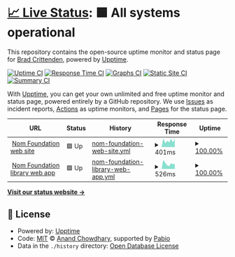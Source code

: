# [📈 Live Status](https://bac.github.io/upptime): <!--live status--> **🟩 All systems operational**

This repository contains the open-source uptime monitor and status page for [Brad Crittenden](bradcrittenden.net), powered by [Upptime](https://github.com/upptime/upptime).

[![Uptime CI](https://github.com/bac/upptime/workflows/Uptime%20CI/badge.svg)](https://github.com/bac/upptime/actions?query=workflow%3A%22Uptime+CI%22)
[![Response Time CI](https://github.com/bac/upptime/workflows/Response%20Time%20CI/badge.svg)](https://github.com/bac/upptime/actions?query=workflow%3A%22Response+Time+CI%22)
[![Graphs CI](https://github.com/bac/upptime/workflows/Graphs%20CI/badge.svg)](https://github.com/bac/upptime/actions?query=workflow%3A%22Graphs+CI%22)
[![Static Site CI](https://github.com/bac/upptime/workflows/Static%20Site%20CI/badge.svg)](https://github.com/bac/upptime/actions?query=workflow%3A%22Static+Site+CI%22)
[![Summary CI](https://github.com/bac/upptime/workflows/Summary%20CI/badge.svg)](https://github.com/bac/upptime/actions?query=workflow%3A%22Summary+CI%22)

With [Upptime](https://upptime.js.org), you can get your own unlimited and free uptime monitor and status page, powered entirely by a GitHub repository. We use [Issues](https://github.com/bac/upptime/issues) as incident reports, [Actions](https://github.com/bac/upptime/actions) as uptime monitors, and [Pages](https://bac.github.io/upptime) for the status page.

<!--start: status pages-->
<!-- This summary is generated by Upptime (https://github.com/upptime/upptime) -->
<!-- Do not edit this manually, your changes will be overwritten -->
<!-- prettier-ignore -->
| URL | Status | History | Response Time | Uptime |
| --- | ------ | ------- | ------------- | ------ |
| <img alt="" src="https://icons.duckduckgo.com/ip3/nomfoundation.org.ico" height="13"> [Nom Foundation web site](https://nomfoundation.org/About-the-Foundation/About-the-VNPF) | 🟩 Up | [nom-foundation-web-site.yml](https://github.com/bac/upptime/commits/HEAD/history/nom-foundation-web-site.yml) | <details><summary><img alt="Response time graph" src="./graphs/nom-foundation-web-site/response-time-week.png" height="20"> 401ms</summary><br><a href="https://bac.github.io/upptime/history/nom-foundation-web-site"><img alt="Response time 402" src="https://img.shields.io/endpoint?url=https%3A%2F%2Fraw.githubusercontent.com%2Fbac%2Fupptime%2FHEAD%2Fapi%2Fnom-foundation-web-site%2Fresponse-time.json"></a><br><a href="https://bac.github.io/upptime/history/nom-foundation-web-site"><img alt="24-hour response time 367" src="https://img.shields.io/endpoint?url=https%3A%2F%2Fraw.githubusercontent.com%2Fbac%2Fupptime%2FHEAD%2Fapi%2Fnom-foundation-web-site%2Fresponse-time-day.json"></a><br><a href="https://bac.github.io/upptime/history/nom-foundation-web-site"><img alt="7-day response time 401" src="https://img.shields.io/endpoint?url=https%3A%2F%2Fraw.githubusercontent.com%2Fbac%2Fupptime%2FHEAD%2Fapi%2Fnom-foundation-web-site%2Fresponse-time-week.json"></a><br><a href="https://bac.github.io/upptime/history/nom-foundation-web-site"><img alt="30-day response time 395" src="https://img.shields.io/endpoint?url=https%3A%2F%2Fraw.githubusercontent.com%2Fbac%2Fupptime%2FHEAD%2Fapi%2Fnom-foundation-web-site%2Fresponse-time-month.json"></a><br><a href="https://bac.github.io/upptime/history/nom-foundation-web-site"><img alt="1-year response time 392" src="https://img.shields.io/endpoint?url=https%3A%2F%2Fraw.githubusercontent.com%2Fbac%2Fupptime%2FHEAD%2Fapi%2Fnom-foundation-web-site%2Fresponse-time-year.json"></a></details> | <details><summary><a href="https://bac.github.io/upptime/history/nom-foundation-web-site">100.00%</a></summary><a href="https://bac.github.io/upptime/history/nom-foundation-web-site"><img alt="All-time uptime 100.00%" src="https://img.shields.io/endpoint?url=https%3A%2F%2Fraw.githubusercontent.com%2Fbac%2Fupptime%2FHEAD%2Fapi%2Fnom-foundation-web-site%2Fuptime.json"></a><br><a href="https://bac.github.io/upptime/history/nom-foundation-web-site"><img alt="24-hour uptime 100.00%" src="https://img.shields.io/endpoint?url=https%3A%2F%2Fraw.githubusercontent.com%2Fbac%2Fupptime%2FHEAD%2Fapi%2Fnom-foundation-web-site%2Fuptime-day.json"></a><br><a href="https://bac.github.io/upptime/history/nom-foundation-web-site"><img alt="7-day uptime 100.00%" src="https://img.shields.io/endpoint?url=https%3A%2F%2Fraw.githubusercontent.com%2Fbac%2Fupptime%2FHEAD%2Fapi%2Fnom-foundation-web-site%2Fuptime-week.json"></a><br><a href="https://bac.github.io/upptime/history/nom-foundation-web-site"><img alt="30-day uptime 100.00%" src="https://img.shields.io/endpoint?url=https%3A%2F%2Fraw.githubusercontent.com%2Fbac%2Fupptime%2FHEAD%2Fapi%2Fnom-foundation-web-site%2Fuptime-month.json"></a><br><a href="https://bac.github.io/upptime/history/nom-foundation-web-site"><img alt="1-year uptime 100.00%" src="https://img.shields.io/endpoint?url=https%3A%2F%2Fraw.githubusercontent.com%2Fbac%2Fupptime%2FHEAD%2Fapi%2Fnom-foundation-web-site%2Fuptime-year.json"></a></details>
| <img alt="" src="https://icons.duckduckgo.com/ip3/lib.nomfoundation.org.ico" height="13"> [Nom Foundation library web app](https://lib.nomfoundation.org/collection/1/) | 🟩 Up | [nom-foundation-library-web-app.yml](https://github.com/bac/upptime/commits/HEAD/history/nom-foundation-library-web-app.yml) | <details><summary><img alt="Response time graph" src="./graphs/nom-foundation-library-web-app/response-time-week.png" height="20"> 526ms</summary><br><a href="https://bac.github.io/upptime/history/nom-foundation-library-web-app"><img alt="Response time 530" src="https://img.shields.io/endpoint?url=https%3A%2F%2Fraw.githubusercontent.com%2Fbac%2Fupptime%2FHEAD%2Fapi%2Fnom-foundation-library-web-app%2Fresponse-time.json"></a><br><a href="https://bac.github.io/upptime/history/nom-foundation-library-web-app"><img alt="24-hour response time 569" src="https://img.shields.io/endpoint?url=https%3A%2F%2Fraw.githubusercontent.com%2Fbac%2Fupptime%2FHEAD%2Fapi%2Fnom-foundation-library-web-app%2Fresponse-time-day.json"></a><br><a href="https://bac.github.io/upptime/history/nom-foundation-library-web-app"><img alt="7-day response time 526" src="https://img.shields.io/endpoint?url=https%3A%2F%2Fraw.githubusercontent.com%2Fbac%2Fupptime%2FHEAD%2Fapi%2Fnom-foundation-library-web-app%2Fresponse-time-week.json"></a><br><a href="https://bac.github.io/upptime/history/nom-foundation-library-web-app"><img alt="30-day response time 577" src="https://img.shields.io/endpoint?url=https%3A%2F%2Fraw.githubusercontent.com%2Fbac%2Fupptime%2FHEAD%2Fapi%2Fnom-foundation-library-web-app%2Fresponse-time-month.json"></a><br><a href="https://bac.github.io/upptime/history/nom-foundation-library-web-app"><img alt="1-year response time 530" src="https://img.shields.io/endpoint?url=https%3A%2F%2Fraw.githubusercontent.com%2Fbac%2Fupptime%2FHEAD%2Fapi%2Fnom-foundation-library-web-app%2Fresponse-time-year.json"></a></details> | <details><summary><a href="https://bac.github.io/upptime/history/nom-foundation-library-web-app">100.00%</a></summary><a href="https://bac.github.io/upptime/history/nom-foundation-library-web-app"><img alt="All-time uptime 99.78%" src="https://img.shields.io/endpoint?url=https%3A%2F%2Fraw.githubusercontent.com%2Fbac%2Fupptime%2FHEAD%2Fapi%2Fnom-foundation-library-web-app%2Fuptime.json"></a><br><a href="https://bac.github.io/upptime/history/nom-foundation-library-web-app"><img alt="24-hour uptime 100.00%" src="https://img.shields.io/endpoint?url=https%3A%2F%2Fraw.githubusercontent.com%2Fbac%2Fupptime%2FHEAD%2Fapi%2Fnom-foundation-library-web-app%2Fuptime-day.json"></a><br><a href="https://bac.github.io/upptime/history/nom-foundation-library-web-app"><img alt="7-day uptime 100.00%" src="https://img.shields.io/endpoint?url=https%3A%2F%2Fraw.githubusercontent.com%2Fbac%2Fupptime%2FHEAD%2Fapi%2Fnom-foundation-library-web-app%2Fuptime-week.json"></a><br><a href="https://bac.github.io/upptime/history/nom-foundation-library-web-app"><img alt="30-day uptime 100.00%" src="https://img.shields.io/endpoint?url=https%3A%2F%2Fraw.githubusercontent.com%2Fbac%2Fupptime%2FHEAD%2Fapi%2Fnom-foundation-library-web-app%2Fuptime-month.json"></a><br><a href="https://bac.github.io/upptime/history/nom-foundation-library-web-app"><img alt="1-year uptime 99.76%" src="https://img.shields.io/endpoint?url=https%3A%2F%2Fraw.githubusercontent.com%2Fbac%2Fupptime%2FHEAD%2Fapi%2Fnom-foundation-library-web-app%2Fuptime-year.json"></a></details>

<!--end: status pages-->

[**Visit our status website →**](https://bac.github.io/upptime)

## 📄 License

- Powered by: [Upptime](https://github.com/upptime/upptime)
- Code: [MIT](./LICENSE) © [Anand Chowdhary](https://anandchowdhary.com), supported by [Pabio](https://pabio.com)
- Data in the `./history` directory: [Open Database License](https://opendatacommons.org/licenses/odbl/1-0/)
